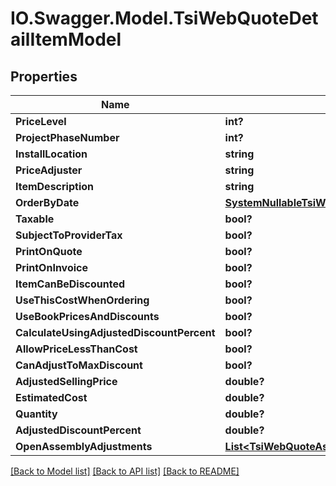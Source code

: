 # IO.Swagger.Model.TsiWebQuoteDetailItemModel
## Properties

Name | Type | Description | Notes
------------ | ------------- | ------------- | -------------
**PriceLevel** | **int?** |  | [optional] 
**ProjectPhaseNumber** | **int?** |  | [optional] 
**InstallLocation** | **string** |  | [optional] 
**PriceAdjuster** | **string** |  | [optional] 
**ItemDescription** | **string** |  | [optional] 
**OrderByDate** | [**SystemNullableTsiWebOptionalDateTime**](SystemNullableTsiWebOptionalDateTime.md) |  | [optional] 
**Taxable** | **bool?** |  | [optional] 
**SubjectToProviderTax** | **bool?** |  | [optional] 
**PrintOnQuote** | **bool?** |  | [optional] 
**PrintOnInvoice** | **bool?** |  | [optional] 
**ItemCanBeDiscounted** | **bool?** |  | [optional] 
**UseThisCostWhenOrdering** | **bool?** |  | [optional] 
**UseBookPricesAndDiscounts** | **bool?** |  | [optional] 
**CalculateUsingAdjustedDiscountPercent** | **bool?** |  | [optional] 
**AllowPriceLessThanCost** | **bool?** |  | [optional] 
**CanAdjustToMaxDiscount** | **bool?** |  | [optional] 
**AdjustedSellingPrice** | **double?** |  | [optional] 
**EstimatedCost** | **double?** |  | [optional] 
**Quantity** | **double?** |  | [optional] 
**AdjustedDiscountPercent** | **double?** |  | [optional] 
**OpenAssemblyAdjustments** | [**List&lt;TsiWebQuoteAssemblyDetailAdjustment&gt;**](TsiWebQuoteAssemblyDetailAdjustment.md) |  | [optional] 

[[Back to Model list]](../README.md#documentation-for-models) [[Back to API list]](../README.md#documentation-for-api-endpoints) [[Back to README]](../README.md)

